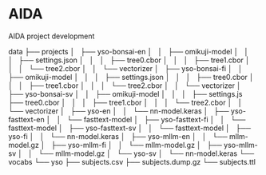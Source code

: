 # AIDA
AIDA project development

data
├── projects
│   ├── yso-bonsai-en
│   │   ├── omikuji-model
│   │   │   ├── settings.json
│   │   │   ├── tree0.cbor
│   │   │   ├── tree1.cbor
│   │   │   └── tree2.cbor
│   │   └── vectorizer
│   ├── yso-bonsai-fi
│   │   ├── omikuji-model
│   │   │   ├── settings.json
│   │   │   ├── tree0.cbor
│   │   │   ├── tree1.cbor
│   │   │   └── tree2.cbor
│   │   └── vectorizer
│   ├── yso-bonsai-sv
│   │   ├── omikuji-model
│   │   │   ├── settings.js  
            ├── tree0.cbor
│   │   │   ├── tree1.cbor
│   │   │   └── tree2.cbor
│   │   └── vectorizer
│   ├── yso-en
│   │   └── nn-model.keras
│   ├── yso-fasttext-en
│   │   └── fasttext-model
│   ├── yso-fasttext-fi
│   │   └── fasttext-model
│   ├── yso-fasttext-sv
│   │   └── fasttext-model
│   ├── yso-fi
│   │   └── nn-model.keras
│   ├── yso-mllm-en
│   │   └── mllm-model.gz
│   ├── yso-mllm-fi
│   │   └── mllm-model.gz
│   ├── yso-mllm-sv
│   │   └── mllm-model.gz
│   └── yso-sv
│       └── nn-model.keras
└── vocabs
    └── yso
        ├── subjects.csv
        ├── subjects.dump.gz
        └── subjects.ttl
